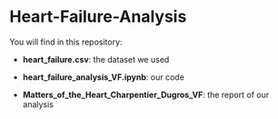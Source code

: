 # Heart-Failure-Analysis

You will find in this repository: 

- **heart_failure.csv**: the dataset we used

- **heart_failure_analysis_VF.ipynb**: our code 

- **Matters_of_the_Heart_Charpentier_Dugros_VF**: the report of our analysis 
